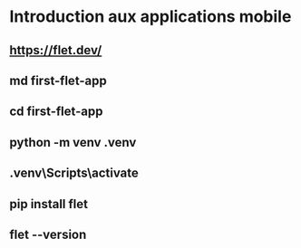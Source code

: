 # Introduction aux applications mobile
## https://flet.dev/

## md first-flet-app
## cd first-flet-app
## python -m venv .venv
## .venv\Scripts\activate

## pip install flet

## flet --version
